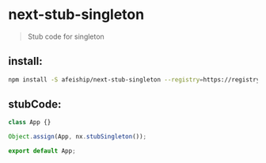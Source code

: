 # next-stub-singleton

> Stub code for singleton

## install:

```bash
npm install -S afeiship/next-stub-singleton --registry=https://registry.npm.taobao.org
```

## stubCode:

```js
class App {}

Object.assign(App, nx.stubSingleton());

export default App;
```
